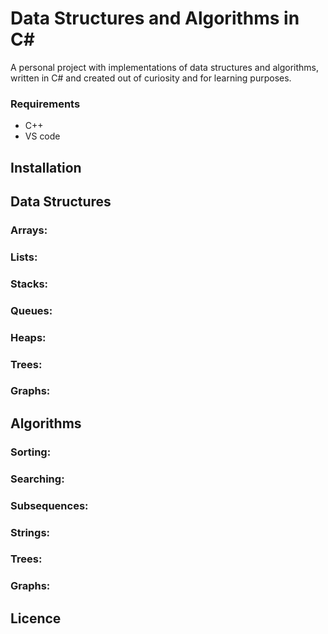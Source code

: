 # Data Structures and Algorithms in C#

A personal project with implementations of data structures and algorithms, written in C# and created out of curiosity and for learning purposes.

 ### Requirements
 * C++
 * VS code
 
## Installation



 
## Data Structures
 
 ### Arrays:

 
 ### Lists:
 
 
 ### Stacks:

 
 ### Queues:

 ### Heaps:
 
 ### Trees:

 ### Graphs:
 
## Algorithms

 ### Sorting:

 

 ### Searching:

 
 ### Subsequences:

 ### Strings:

 ### Trees:
 
 ### Graphs:

## Licence

